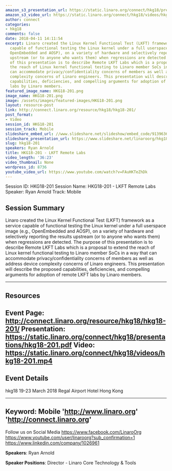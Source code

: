 ```yaml
---
amazon_s3_presentation_url: https://static.linaro.org/connect/hkg18/presentations/hkg18-201.pdf
amazon_s3_video_url: https://static.linaro.org/connect/hkg18/videos/hkg18-201.mp4
author: connect
categories:
- hkg18
comments: false
date: 2018-04-11 14:11:54
excerpt: Linaro created the Linux Kernel Functional Test (LKFT) framework as a service
  capable of functional testing the Linux kernel under a full userspace image (e.g.,
  OpenEmbedded and AOSP), on a variety of hardware and selectively reporting the results
  upstream (or to anyone who wants them) when regressions are detected. The purpose
  of this presentation is to describe Remote LKFT Labs which is a proposal to extend
  the reach of Linux kernel functional testing to Linaro member SoCs in a way that
  can accommodate privacy/confidentiality concerns of members as well as address device
  complexity concerns of Linaro engineers. This presentation will describe the proposed
  capabilities, deficiencies, and compelling arguments for adoption of remote LKFT
  labs by Linaro members.
featured_image_name: HKG18-201.png
image_name: HKG18-201.png
image: /assets/images/featured-images/HKG18-201.png
layout: resource-post
link: http://connect.linaro.org/resource/hkg18/hkg18-201/
post_format:
- Video
session_id: HKG18-201
session_track: Mobile
slideshare_embed_url: //www.slideshare.net/slideshow/embed_code/91396363
slideshare_presentation_url: https://www.slideshare.net/linaroorg/hkg18201-lkft-remote-labs
slug: hkg18-201
speakers: Ryan Arnold
title: HKG18-201 - LKFT Remote Labs
video_length: '36:23'
video_thumbnail: None
wordpress_id: 8736
youtube_video_url: https://www.youtube.com/watch?v=FAuHKTeZhDk
---
```


Session ID: HKG18-201
Session Name: HKG18-201 - LKFT Remote Labs
Speaker: Ryan Arnold
Track: Mobile


## Session Summary
Linaro created the Linux Kernel Functional Test (LKFT) framework as a service capable of functional testing the Linux kernel under a full userspace image (e.g., OpenEmbedded and AOSP), on a variety of hardware and selectively reporting the results upstream (or to anyone who wants them) when regressions are detected. The purpose of this presentation is to describe Remote LKFT Labs which is a proposal to extend the reach of Linux kernel functional testing to Linaro member SoCs in a way that can accommodate privacy/confidentiality concerns of members as well as address device complexity concerns of Linaro engineers. This presentation will describe the proposed capabilities, deficiencies, and compelling arguments for adoption of remote LKFT labs by Linaro members.

---------------------------------------------------
## Resources
Event Page: http://connect.linaro.org/resource/hkg18/hkg18-201/
Presentation: https://static.linaro.org/connect/hkg18/presentations/hkg18-201.pdf
Video: https://static.linaro.org/connect/hkg18/videos/hkg18-201.mp4
 ---------------------------------------------------
## Event Details
hkg18
19-23 March 2018
Regal Airport Hotel Hong Kong

---------------------------------------------------
Keyword: Mobile
'http://www.linaro.org'
'http://connect.linaro.org'
---------------------------------------------------
Follow us on Social Media
https://www.facebook.com/LinaroOrg
https://www.youtube.com/user/linaroorg?sub_confirmation=1
https://www.linkedin.com/company/1026961

**Speakers**: Ryan Arnold

**Speaker Positions**: Director - Linaro Core Technology & Tools
